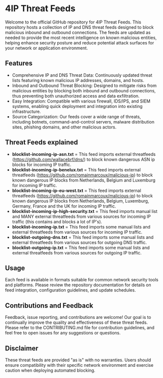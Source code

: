 # 4IP Threat Feeds
Welcome to the official GitHub repository for 4IP Threat Feeds. This repository hosts a collection of IP and DNS threat feeds designed to block malicious inbound and outbound connections. The feeds are updated as needed to provide the most recent intelligence on known malicious entities, helping enhance security posture and reduce potential attack surfaces for your network or application environment.

## Features
- Comprehensive IP and DNS Threat Data: Continuously updated threat lists featuring known malicious IP addresses, domains, and hosts.
- Inbound and Outbound Threat Blocking: Designed to mitigate risks from malicious entities by blocking both inbound and outbound connections, thus preventing both unauthorized access and data exfiltration.
- Easy Integration: Compatible with various firewall, IDS/IPS, and SIEM systems, enabling quick deployment and integration into existing infrastructure.
- Source Categorization: Our feeds cover a wide range of threats, including botnets, command-and-control servers, malware distribution sites, phishing domains, and other malicious actors.

## Threat Feeds explained
- **blocklist-incoming-ip-asn.txt** = This feed imports external threatfeeds (https://github.com/wallacebrf/dns/) to block known dangerous ASN ip blocks for incoming IP traffic.
- **blocklist-incoming-ip-benelux.txt** = This feed imports external threatfeeds (https://github.com/romainmarcoux/malicious-ip) to block known dangerous IP blocks from Netherlands, Belgium and Luxemburg for incoming IP traffic.
- **blocklist-incoming-ip-eu-west.txt** = This feed imports external threatfeeds (https://github.com/romainmarcoux/malicious-ip) to block known dangerous IP blocks from Netherlands, Belgium, Luxemburg, Germany, France and the UK for incoming IP traffic.
- **blocklist-incoming-ip-high-security.txt** = This feed imports manual list and MANY external threatfeeds from various sources for incoming IP traffic (this contains and blocks a lot of IP's).
- **blocklist-incoming-ip.txt** = This feed imports some manual lists and external threatfeeds from various sources for incoming IP traffic.
- **blocklist-outgoing-dns.txt** = This feed imports some manual lists and external threatfeeds from various sources for outgoing DNS traffic.
- **blocklist-outgoing-ip.txt** = This feed imports some manual lists and external threatfeeds from various sources for outgoing IP traffic.

## Usage
Each feed is available in formats suitable for common network security tools and platforms. Please review the repository documentation for details on feed integration, configuration guidelines, and update schedules.

## Contributions and Feedback
Feedback, issue reporting, and contributions are welcome! Our goal is to continually improve the quality and effectiveness of these threat feeds. Please refer to the CONTRIBUTING.md file for contribution guidelines, and feel free to open issues for any suggestions or questions.

## Disclaimer
These threat feeds are provided "as is" with no warranties. Users should ensure compatibility with their specific network environment and exercise caution when deploying automated blocking.
